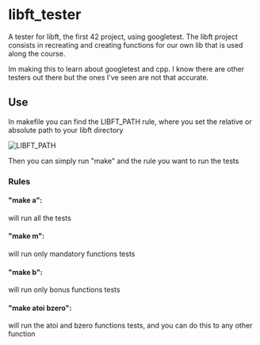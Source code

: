 # libft_tester

A tester for libft, the first 42 project, using googletest.
The libft project consists in recreating and creating functions for our own lib that is used along the course.

Im making this to learn about googletest and cpp. I know there are other testers out there but the ones I've seen are not that accurate.

## Use

In makefile you can find the LIBFT_PATH rule, where you set the relative or absolute path to your libft directory

![LIBFT_PATH](https://prnt.sc/6_AbQg1Tn5FX)

Then you can simply run "make" and the rule you want to run the tests

### Rules

#### "make a":

will run all the tests

#### "make m":

will run only mandatory functions tests

#### "make b":

will run only bonus functions tests

#### "make atoi bzero":

will run the atoi and bzero functions tests, and you can do this to any other function
